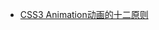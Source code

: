 - [CSS3 Animation动画的十二原则](https://developers.weixin.qq.com/community/develop/article/doc/000ee2c8a64bf8a28b481864756013)